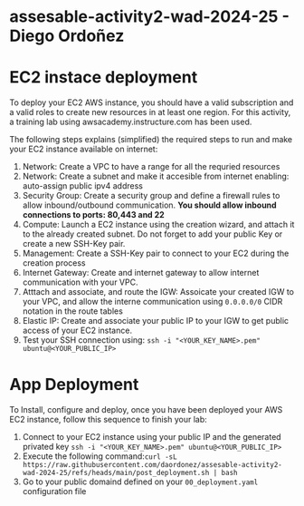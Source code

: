 # assesable-activity2-wad-2024-25 - Diego Ordoñez

# EC2 instace deployment
To deploy your EC2 AWS instance, you should have a valid subscription and a valid roles to create new resources in at least one region. For this activity, a training lab using awsacademy.instructure.com has been used.

The following steps explains (simplified) the required steps to run and make your EC2 instance available on internet:

1. Network: Create a VPC to have a range for all the requried resources
2. Network: Create a subnet and make it accesible from internet enabling: auto-assign public ipv4 address
3. Security Group: Create a security group and define a firewall rules to allow inbound/outbound communication. **You should allow inbound connections to ports: 80,443 and 22**
4. Compute: Launch a EC2 instance using the creation wizard, and attach it to the already created subnet. Do not forget to add your public Key or create a new SSH-Key pair.
5. Management: Create a SSH-Key pair to connect to your EC2 during the creation process
6. Internet Gateway: Create and internet gateway to allow internet communication with your VPC.
7. Atttach and associate, and route the IGW: Assoicate your created IGW to your VPC, and allow the interne communication using ```0.0.0.0/0``` CIDR notation in the route tables
8. Elastic IP: Create and associate your public IP to your IGW to get public access of your EC2 instance.
9. Test your SSH connection using: ``ssh -i "<YOUR_KEY_NAME>.pem" ubuntu@<YOUR_PUBLIC_IP>``

# App Deployment
To Install, configure and deploy, once you have been deployed your AWS EC2 instance, follow this sequence to finish your lab:

1. Connect to your EC2 instance using your public IP and the generated privated key ``ssh -i "<YOUR_KEY_NAME>.pem" ubuntu@<YOUR_PUBLIC_IP>``
2. Execute the following command:``curl -sL https://raw.githubusercontent.com/daordonez/assesable-activity2-wad-2024-25/refs/heads/main/post_deployment.sh | bash``
3. Go to your public domaind defined on your ```00_deployment.yaml``` configuration file